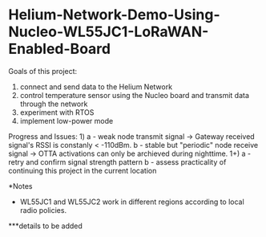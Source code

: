 # Helium-Network-Demo-Using-Nucleo-WL55JC1-LoRaWAN-Enabled-Board
 
 Goals of this project:
 1) connect and send data to the Helium Network
 2) control temperature sensor using the Nucleo board and transmit data through the network
 3) experiment with RTOS
 4) implement low-power mode
 
 
 Progress and Issues:
 1) 
 a - weak node transmit signal -> Gateway received signal's RSSI is constanly < -110dBm.
 b - stable but "periodic" node receive signal -> OTTA activations can only be archieved during nighttime.
 1+)
 a - retry and confirm signal strength pattern
 b - assess practicality of continuing this project in the current location
 
 
 *Notes
 - WL55JC1 and WL55JC2 work in different regions according to local radio policies.
 
 
 ***details to be added
